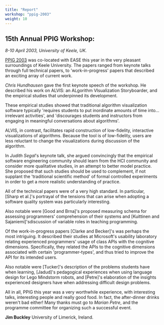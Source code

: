 ```yaml
---
title: "Report"
workshop: "ppig-2003"
weight: 10
---
```




## 15th Annual PPIG Workshop: 


_8-10 April 2003, University of Keele, UK._

[PPIG 2003](/node/109) was co-located with EASE this year in the very pleasant surroundings of Keele University. The papers ranged from keynote talks through full technical papers, to 'work-in-progress' papers that described an exciting array of current work.

_Chris Hundhausen_ gave the first keynote speech of the workshop. He described his work on ALVIS: an ALgorithm VIsualization Storyboarder, and the empirical studies that underpinned its development.

These empirical studies showed that traditional algorithm visualization software typically 'requires students to put inordinate amounts of time into... irrelevant activities', and 'discourages students and instructors from engaging in meaningful conversations about algorithms'.

ALVIS, in contrast, facilitates rapid construction of low-fidelity, interactive visualizations of algorithms. Because the tool is of low-fidelity, users are less reluctant to change the visualizations during discussion of the algorithm.

In _Judith Segal_'s keynote talk, she argued convincingly that the empirical software engineering community should learn from the HCI community and consider more qualitative studies, in an attempt to better model practice. She proposed that such studies should be used to complement, if not supplant the 'traditional scientific method' of formal controlled experiments in order to get a more realistic understanding of practice.

All of the technical papers were of a very high standard. In particular, \[Sharp et al.\]'s portrayal of the tensions that can arise when adopting a software quality system was particularly interesting.

Also notable were \[Good and Brna\]'s proposed measuring schema for assessing programmers' comprehension of their systems and \[Kuittinen and Sajaniemi\]'sdiscussion of variable roles in teaching programming.

Of the work-in-progress papers \[Clarke and Becker\]'s was perhaps the most intriguing. It described their studies at Microsoft's usability laboratory relating experienced programmers' usage of class APIs with the cognitive dimensions. Specifically, they related the APIs to the cognitive dimensions associated with certain 'programmer-types', and thus tried to improve the API for its intended users.

Also notable were \[Tucker\]'s description of the problems students have when learning, \[Jadud\]'s pedagogical experiences when using language design for Lego Mindstorm robots, and \[Petre\]'s elaboration of the insights experienced designers have when addressing difficult design problems.

All in all, PPIG this year was a very worthwhile experience, with interesting talks, interesting people and really good food. In fact, the after-dinner drinks weren't bad either! Many thanks must go to _Marian Petre_, and the programme committee for organizing such a successful event.

**Jim Buckley** University of Limerick, Ireland.
